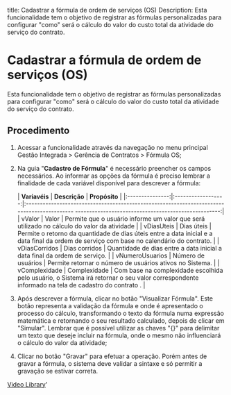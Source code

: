 title: Cadastrar a fórmula de ordem de serviços (OS)
Description: Esta funcionalidade tem o objetivo de registrar as fórmulas personalizadas para configurar "como" será o cálculo do valor do custo total da atividade do serviço do contrato. 
# Cadastrar a fórmula de ordem de serviços (OS)

Esta funcionalidade tem o objetivo de registrar as fórmulas personalizadas para configurar "como" será o cálculo do valor do custo total da atividade do serviço do contrato.

Procedimento
------------

1.  Acessar a funcionalidade através da navegação no menu principal Gestão
    Integrada \> Gerência de Contratos \> Fórmula OS;

2.  Na guia "**Cadastro de Fórmula**" é necessário preencher os campos
    necessários. Ao informar as opções da fórmula é preciso lembrar a finalidade
    de cada variável disponível para descrever a fórmula:

    |  **Variavéis**  |    **Descrição**   |                                                                  **Propósito**                                                                  |
    |:---------------:|:------------------:|:-------------------------------------------------------------------------------------------     ----------------------------------------------------:|
    |      vValor     |        Valor       |                            Permite que o usuário informe um valor que será utilizado no     cálculo do valor da atividade                           |
    |    vDiasUteis   |     Dias úteis     |    Permite o retorno da quantidade de dias úteis entre a data inicial e a data final da   ordem de serviço com base no calendário do contrato.    |
    |  vDiasCorridos  |    Dias corridos   |                                    Quantidade de dias entre a data inicial a data final da ordem de serviço.                                    |
    | vNumeroUsuarios | Número de usuários |                                             Permite retornar o número de usuários ativos no Sistema.                                            |
    |  vComplexidade  |    Complexidade    | Com base na complexidade escolhida pelo usuário, o Sistema irá retornar o seu valor correspondente informado na tela de cadastro do contrato  . |

3.  Após descrever a fórmula, clicar no botão "Visualizar Fórmula". Este botão
    representa a validação da fórmula e onde é apresentado o processo do
    cálculo, transformando o texto da fórmula numa expressão matemática e
    retornando o seu resultado calculado, depois de clicar em "Simular". Lembrar
    que é possível utilizar as chaves "{}" para delimitar um texto que deseje
    incluir na fórmula, onde o mesmo não influenciará o cálculo do valor da
    atividade;

4.  Clicar no botão "Gravar" para efetuar a operação. Porém antes de gravar a
    fórmula, o sistema deve validar a sintaxe e só permitir a gravação se
    estivar correta.

<i class='fa fa-youtube-play  fa-2x' style='color:#97ce17;vertical-align: middle;'> </i> [Video Library](https://www.youtube.com/playlist?list=PLB5qK2uzf2RNUc7XoNAAOyo3Ex5fKM2db)'

<!-- !!! tip "About"

    <b>Product/Version:</b> CITSmart | 9.00 &nbsp;&nbsp;
    <b>Updated:</b>01/17/2019 – Larissa Lourenço



